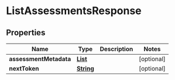 

# ListAssessmentsResponse


## Properties

| Name | Type | Description | Notes |
|------------ | ------------- | ------------- | -------------|
|**assessmentMetadata** | [**List**](List.md) |  |  [optional] |
|**nextToken** | [**String**](String.md) |  |  [optional] |




